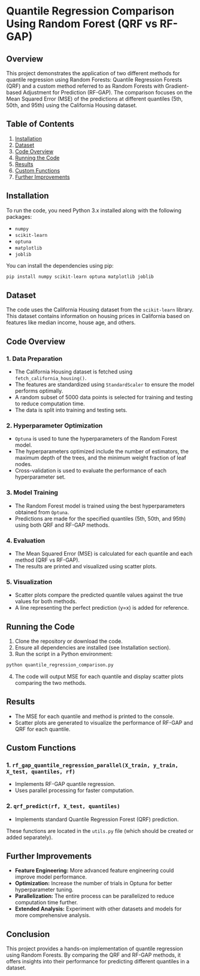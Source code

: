 
# Quantile Regression Comparison Using Random Forest (QRF vs RF-GAP)

## Overview
This project demonstrates the application of two different methods for quantile regression using Random Forests: Quantile Regression Forests (QRF) and a custom method referred to as Random Forests with Gradient-based Adjustment for Prediction (RF-GAP). The comparison focuses on the Mean Squared Error (MSE) of the predictions at different quantiles (5th, 50th, and 95th) using the California Housing dataset.

## Table of Contents
1. [Installation](#installation)
2. [Dataset](#dataset)
3. [Code Overview](#code-overview)
4. [Running the Code](#running-the-code)
5. [Results](#results)
6. [Custom Functions](#custom-functions)
7. [Further Improvements](#further-improvements)

## Installation

To run the code, you need Python 3.x installed along with the following packages:
- `numpy`
- `scikit-learn`
- `optuna`
- `matplotlib`
- `joblib`

You can install the dependencies using pip:
```bash
pip install numpy scikit-learn optuna matplotlib joblib
```

## Dataset

The code uses the California Housing dataset from the `scikit-learn` library. This dataset contains information on housing prices in California based on features like median income, house age, and others.

## Code Overview

### 1. Data Preparation
- The California Housing dataset is fetched using `fetch_california_housing()`.
- The features are standardized using `StandardScaler` to ensure the model performs optimally.
- A random subset of 5000 data points is selected for training and testing to reduce computation time.
- The data is split into training and testing sets.

### 2. Hyperparameter Optimization
- `Optuna` is used to tune the hyperparameters of the Random Forest model.
- The hyperparameters optimized include the number of estimators, the maximum depth of the trees, and the minimum weight fraction of leaf nodes.
- Cross-validation is used to evaluate the performance of each hyperparameter set.

### 3. Model Training
- The Random Forest model is trained using the best hyperparameters obtained from `Optuna`.
- Predictions are made for the specified quantiles (5th, 50th, and 95th) using both QRF and RF-GAP methods.

### 4. Evaluation
- The Mean Squared Error (MSE) is calculated for each quantile and each method (QRF vs RF-GAP).
- The results are printed and visualized using scatter plots.

### 5. Visualization
- Scatter plots compare the predicted quantile values against the true values for both methods.
- A line representing the perfect prediction (y=x) is added for reference.

## Running the Code

1. Clone the repository or download the code.
2. Ensure all dependencies are installed (see Installation section).
3. Run the script in a Python environment:

```bash
python quantile_regression_comparison.py
```

4. The code will output MSE for each quantile and display scatter plots comparing the two methods.

## Results

- The MSE for each quantile and method is printed to the console.
- Scatter plots are generated to visualize the performance of RF-GAP and QRF for each quantile.

## Custom Functions

### 1. `rf_gap_quantile_regression_parallel(X_train, y_train, X_test, quantiles, rf)`
   - Implements RF-GAP quantile regression.
   - Uses parallel processing for faster computation.

### 2. `qrf_predict(rf, X_test, quantiles)`
   - Implements standard Quantile Regression Forest (QRF) prediction.

These functions are located in the `utils.py` file (which should be created or added separately).

## Further Improvements

- **Feature Engineering:** More advanced feature engineering could improve model performance.
- **Optimization:** Increase the number of trials in Optuna for better hyperparameter tuning.
- **Parallelization:** The entire process can be parallelized to reduce computation time further.
- **Extended Analysis:** Experiment with other datasets and models for more comprehensive analysis.

## Conclusion

This project provides a hands-on implementation of quantile regression using Random Forests. By comparing the QRF and RF-GAP methods, it offers insights into their performance for predicting different quantiles in a dataset.
